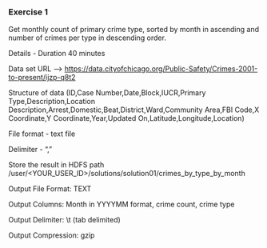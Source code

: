 ### Exercise 1

Get monthly count of primary crime type, sorted by month in ascending and number of crimes per type in descending order.

Details - Duration 40 minutes

Data set URL --> https://data.cityofchicago.org/Public-Safety/Crimes-2001-to-present/ijzp-q8t2

Structure of data (ID,Case Number,Date,Block,IUCR,Primary Type,Description,Location Description,Arrest,Domestic,Beat,District,Ward,Community Area,FBI Code,X Coordinate,Y Coordinate,Year,Updated On,Latitude,Longitude,Location)

File format - text file

Delimiter - “,”

Store the result in HDFS path /user/<YOUR_USER_ID>/solutions/solution01/crimes_by_type_by_month

Output File Format: TEXT

Output Columns: Month in YYYYMM format, crime count, crime type

Output Delimiter: \t (tab delimited)

Output Compression: gzip